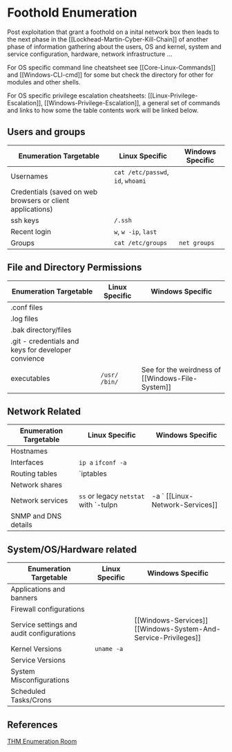 # Foothold Enumeration

Post exploitation that grant a foothold on a inital network box then leads to the next phase in the [[Lockhead-Martin-Cyber-Kill-Chain]] of another phase of information gathering about the users, OS and kernel, system and service configuration, hardware, network infrastructure ...

For OS specific command line cheatsheet see [[Core-Linux-Commands]] and [[Windows-CLI-cmd]] for some but check the directory for other for modules and other shells. 

For OS specific privilege escalation cheatsheets: [[Linux-Privilege-Escalation]], [[Windows-Privilege-Escalation]], a general set of commands and links to how some the table contents work will be linked below.


## Users and groups
Enumeration Targetable | Linux Specific | Windows Specific
--- | --- | ---
Usernames | `cat /etc/passwd`, `id`, `whoami` | 
Credentials (saved on web browsers or client applications) | | 
ssh keys | `/.ssh` | 
Recent login | `w`, `w -ip`, `last`  | 
Groups | `cat /etc/groups` | `net groups`

## File and Directory Permissions
Enumeration Targetable | Linux Specific | Windows Specific
--- | --- | ---
.conf files |  | 
.log files |  | 
.bak directory/files  |  | 
.git - credentials and keys for developer convience  |  | 
executables | `/usr/` `/bin/` | See for the weirdness of [[Windows-File-System]]

## Network Related 
Enumeration Targetable | Linux Specific | Windows Specific
--- | --- | ---
Hostnames |  | 
Interfaces | `ip a` `ifconf -a` | 
Routing tables | `iptables | 
Network shares |  | 
Network services | `ss` or legacy `netstat` with `-tulpn | -a ` [[Linux-Network-Services]]  | 
SNMP and DNS details |  | 

## System/OS/Hardware related
Enumeration Targetable | Linux Specific | Windows Specific
--- | --- | ---
Applications and banners |  | 
Firewall configurations |  | 
Service settings and audit configurations  |  | [[Windows-Services]] [[Windows-System-And-Service-Privileges]] 
Kernel Versions | `uname -a` | 
Service Versions |  | 
System Misconfigurations |  | 
Scheduled Tasks/Crons |  | 




## References
[THM Enumeration Room](https://tryhackme.com/room/enumerationpe)